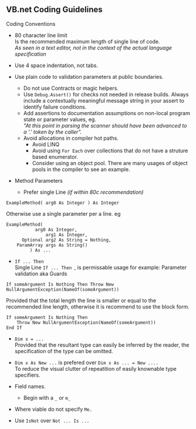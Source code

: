 ## VB.net Coding Guidelines
 
 Coding Conventions
 
 * 80 character line limit    
 Is the recommended maximum length of single line of code.    
*As seen in a text editor, not in the context of the actual language specification*

 * Use 4 space indentation, not tabs.
 
 * Use plain code to validation parameters at public boundaries.    
   * Do not use Contracts or magic helpers.
   * Use `Debug.Assert()` for checks not needed in release builds. Always include a contextually meaningful message string in your assert to identify failure conditions.
   * Add assertions to documentation assumptions on non-local program state or parameter values, eg.    
   	*"At this point in parsing the scanner should have been advanced to a '.' token by the caller".*
   * Avoid allocations in compiler hot paths.
     * Avoid LINQ
     * Avoid using `For Each` over collections that do not have a struture based enumerator.
     * Consider using an object pool. There are many usages of object pools in the compiler to see an example.
   
 * Method Parameters
   * Prefer single Line *(if within 80c recommendation)*    
```vbnet
ExampleMethod( arg0 As Integer ) As Integer
```
Otherwise use a single parameter per a line. eg
```vbnet
ExampleMethod(
	       arg0 As Integer,
               arg1 As Integer,
      Optional arg2 As String = Nothing,
    ParamArray args As String() 
	     ) As ...
```
  * `If ... Then`    
Single Line `If ... Then `, is permissable usage for example: Parameter validation aka Guards
```vbnet
If someArgument Is Nothing Then Throw New NullArgumentException(NameOf(someArgument))
```
Provided that the total length the line is smaller or equal to the recommended line length, otherwise it is recommend to use the block form.
```vbnet
If someArgument Is Nothing Then
    Throw New NullArgumentException(NameOf(someArgument))
End If
``` 

 * `Dim x = ...`    
 Provided that the resultant type can easily be inferred by the reader, the specification of the type can be omitted.
 * `Dim x As New ...` is prefered over `Dim x As ... = New ....`    
 To reduce the visual clutter of repeatition of easily knownable type specifiers.

 * Field names.
   * Begin with a `_` or `m_`
 * Where viable do not specify `Me.`
 * Use `IsNot` over `Not ... Is ...`
